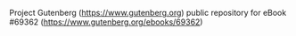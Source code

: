Project Gutenberg (https://www.gutenberg.org) public repository for
eBook #69362 (https://www.gutenberg.org/ebooks/69362)
